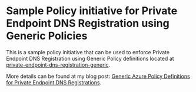 # Sample Policy initiative for Private Endpoint DNS Registration using Generic Policies

This is a sample policy initiative that can be used to enforce Private Endpoint DNS Registration using Generic Policy definitions located at [private-endpoint-dns-registration-generic](../../policy-definitions/private-endpoint-dns-registration-generic/).

More details can be found at my blog post: [Generic Azure Policy Definitions for Private Endpoint DNS Registrations](https://blog.tyang.org/2024/12/21/generic-azure-policy-definitions-for-pe-dns-registrations).
